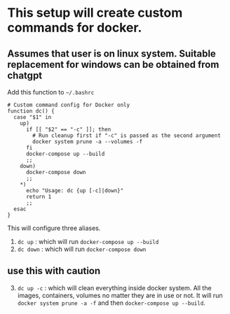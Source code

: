 # This setup will create custom commands for docker.

## Assumes that user is on linux system. Suitable replacement for windows can be obtained from chatgpt

Add this function to `~/.bashrc` 
```
# Custom command config for Docker only
function dc() {
  case "$1" in
    up)
      if [[ "$2" == "-c" ]]; then
        # Run cleanup first if "-c" is passed as the second argument
        docker system prune -a --volumes -f
      fi
      docker-compose up --build
      ;;
    down)
      docker-compose down
      ;;
    *)
      echo "Usage: dc {up [-c]|down}"
      return 1
      ;;
  esac
}

```

This will configure three aliases. 

1. `dc up` : which will run `docker-compose up --build`
2. `dc down` : which will run `docker-compose down`

## use this with caution 

3. `dc up -c` : which will clean everything inside docker system. All the images, containers, volumes no matter they are in use or not. 
                   It will run `docker system prune -a -f` and then `docker-compose up --build`.
